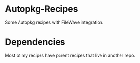 # Autopkg-Recipes
Some Autopkg recipes with FileWave integration.

# Dependencies 
Most of my recipes have parent recipes that live in another repo.
